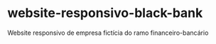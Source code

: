 # website-responsivo-black-bank
Website responsivo de empresa fictícia do ramo financeiro-bancário 
